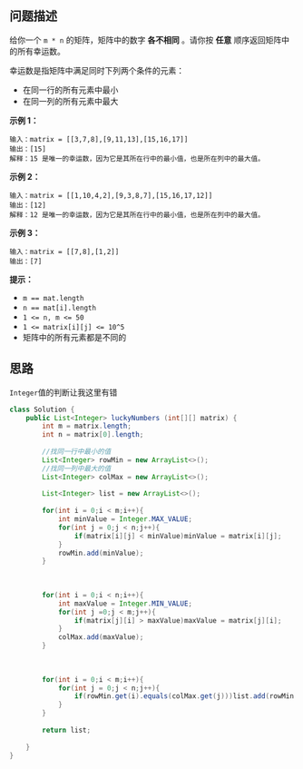 ## 问题描述

给你一个 `m * n` 的矩阵，矩阵中的数字 **各不相同** 。请你按 **任意** 顺序返回矩阵中的所有幸运数。

幸运数是指矩阵中满足同时下列两个条件的元素：

- 在同一行的所有元素中最小
- 在同一列的所有元素中最大

 

**示例 1：**

```
输入：matrix = [[3,7,8],[9,11,13],[15,16,17]]
输出：[15]
解释：15 是唯一的幸运数，因为它是其所在行中的最小值，也是所在列中的最大值。
```

**示例 2：**

```
输入：matrix = [[1,10,4,2],[9,3,8,7],[15,16,17,12]]
输出：[12]
解释：12 是唯一的幸运数，因为它是其所在行中的最小值，也是所在列中的最大值。
```

**示例 3：**

```
输入：matrix = [[7,8],[1,2]]
输出：[7]
```

 

**提示：**

- `m == mat.length`
- `n == mat[i].length`
- `1 <= n, m <= 50`
- `1 <= matrix[i][j] <= 10^5`
- 矩阵中的所有元素都是不同的



## 思路

`Integer`值的判断让我这里有错

```java
class Solution {
    public List<Integer> luckyNumbers (int[][] matrix) {
        int m = matrix.length;
        int n = matrix[0].length;
        
        //找同一行中最小的值
        List<Integer> rowMin = new ArrayList<>();
        //找同一列中最大的值
        List<Integer> colMax = new ArrayList<>();
        
        List<Integer> list = new ArrayList<>();
        
        for(int i = 0;i < m;i++){
            int minValue = Integer.MAX_VALUE;
            for(int j = 0;j < n;j++){
                if(matrix[i][j] < minValue)minValue = matrix[i][j];
            }
            rowMin.add(minValue);
        }
        
       
        
        for(int i = 0;i < n;i++){
            int maxValue = Integer.MIN_VALUE;
            for(int j =0;j < m;j++){
                if(matrix[j][i] > maxValue)maxValue = matrix[j][i];
            }
            colMax.add(maxValue);
        }
        
          
        
        for(int i = 0;i < m;i++){
            for(int j = 0;j < n;j++){
                if(rowMin.get(i).equals(colMax.get(j)))list.add(rowMin.get(i));
            }
        }
        
        return list;
        
    }
}
```

